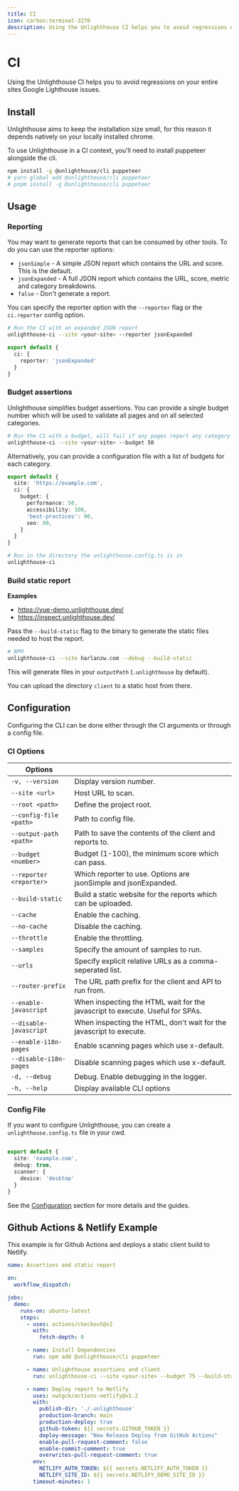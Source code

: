 ```yaml
---
title: CI
icon: carbon:terminal-3270
description: Using the Unlighthouse CI helps you to avoid regressions on your entire sites Google Lighthouse issues.
---
```


# CI

Using the Unlighthouse CI helps you to avoid regressions on your entire sites Google Lighthouse issues.

## Install

Unlighthouse aims to keep the installation size small, for this reason it depends natively on your locally installed chrome.

To use Unlighthouse in a CI context, you'll need to install puppeteer alongside the cli.

```bash
npm install -g @unlighthouse/cli puppeteer
# yarn global add @unlighthouse/cli puppeteer
# pnpm install -g @unlighthouse/cli puppeteer
```

## Usage

### Reporting

You may want to generate reports that can be consumed by other tools. To do you can use the reporter options:
- `jsonSimple` - A simple JSON report which contains the URL and score. This is the default.
- `jsonExpanded` - A full JSON report which contains the URL, score, metric and category breakdowns.
- `false` - Don't generate a report.

You can specify the reporter option with the `--reporter` flag or the `ci.reporter` config option.

```bash
# Run the CI with an expanded JSON report
unlighthouse-ci --site <your-site> --reporter jsonExpanded
```

```ts unlighthouse.config.ts
export default {
  ci: {
    reporter: 'jsonExpanded'
  }
}
```

### Budget assertions

Unlighthouse simplifies budget assertions. You can provide a single budget number which will be used
to validate all pages and on all selected categories.

```bash
# Run the CI with a budget, will fail if any pages report any category less than 50
unlighthouse-ci --site <your-site> --budget 50
```

Alternatively, you can provide a configuration file with a list of budgets for each category.

```ts unlighthouse.config.ts
export default {
  site: 'https://example.com',
  ci: {
    budget: {
      performance: 50,
      accessibility: 100,
      'best-practices': 90,
      seo: 90,
    }
  }
}
```

```bash
# Run in the directory the unlighthouse.config.ts is in
unlighthouse-ci
```

### Build static report

**Examples**

- https://vue-demo.unlighthouse.dev/
- https://inspect.unlighthouse.dev/

Pass the `--build-static` flag to the binary to generate the static files needed to host the report.

```bash
# NPM
unlighthouse-ci --site harlanzw.com --debug --build-static
```

This will generate files in your `outputPath` (`.unlighthouse` by default).

You can upload the directory `client` to a static host from there.

## Configuration

Configuring the CLI can be done either through the CI arguments or through a config file.

### CI Options

| Options                 |                                                                               |
|-------------------------|-------------------------------------------------------------------------------|
| `-v, --version`         | Display version number.                                                       |
| `--site <url>`          | Host URL to scan.                                                             |
| `--root <path>`         | Define the project root.                                                      |
| `--config-file <path>`  | Path to config file.                                                          |
| `--output-path <path>`  | Path to save the contents of the client and reports to.                       |
| `--budget <number>`     | Budget (1-100), the minimum score which can pass.                             |
| `--reporter <reporter>` | Which reporter to use. Options are jsonSimple and jsonExpanded.               |
| `--build-static`        | Build a static website for the reports which can be uploaded.                 |
| `--cache`               | Enable the caching.                                                           |
| `--no-cache`            | Disable the caching.                                                          |
| `--throttle`            | Enable the throttling.                                                        |
| `--samples`             | Specify the amount of samples to run.                                         |
| `--urls`                | Specify explicit relative URLs as a comma-seperated list.                     |
| `--router-prefix`       | The URL path prefix for the client and API to run from.                       |
| `--enable-javascript`   | When inspecting the HTML wait for the javascript to execute. Useful for SPAs. |
| `--disable-javascript`  | When inspecting the HTML, don't wait for the javascript to execute.           |
| `--enable-i18n-pages`   | Enable scanning pages which use x-default.                                    |
| `--disable-i18n-pages`  | Disable scanning pages which use x-default.                                   |
| `-d, --debug`           | Debug. Enable debugging in the logger.                                        |
| `-h, --help`            | Display available CLI options                                                 |


### Config File

If you want to configure Unlighthouse, you can create a `unlighthouse.config.ts` file in your cwd.

```ts unlighthouse.config.ts

export default {
  site: 'example.com',
  debug: true,
  scanner: {
    device: 'desktop'
  }
}
```

See the [Configuration](#configuration) section for more details and the guides.


## Github Actions & Netlify Example

This example is for Github Actions and deploys a static client build to Netlify.

```yml unlighthouse.yml
name: Assertions and static report

on:
  workflow_dispatch:

jobs:
  demo:
    runs-on: ubuntu-latest
    steps:
      - uses: actions/checkout@v2
        with:
          fetch-depth: 0

      - name: Install Dependencies
        run: npm add @unlighthouse/cli puppeteer

      - name: Unlighthouse assertions and client
        run: unlighthouse-ci --site <your-site> --budget 75 --build-static

      - name: Deploy report to Netlify
        uses: nwtgck/actions-netlify@v1.2
        with:
          publish-dir: './.unlighthouse'
          production-branch: main
          production-deploy: true
          github-token: ${{ secrets.GITHUB_TOKEN }}
          deploy-message: "New Release Deploy from GitHub Actions"
          enable-pull-request-comment: false
          enable-commit-comment: true
          overwrites-pull-request-comment: true
        env:
          NETLIFY_AUTH_TOKEN: ${{ secrets.NETLIFY_AUTH_TOKEN }}
          NETLIFY_SITE_ID: ${{ secrets.NETLIFY_DEMO_SITE_ID }}
        timeout-minutes: 1
```
